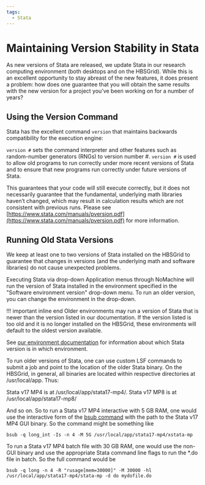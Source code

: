 ```yaml
---
tags:
  - Stata
---
```


# Maintaining Version Stability in Stata

As new versions of Stata are released, we update Stata in our research computing environment 
(both desktops and on the HBSGrid). While this is an excellent opportunity 
to stay abreast of the new features, it does present a problem: 
how does one guarantee that you will obtain the same results with the new version 
for a project you’ve been working on for a number of years? 

## Using the Version Command

Stata has the excellent command `version` that maintains 
backwards compatibility for the execution engine:

`version #` sets the command interpreter 
and other features such as random-number generators (RNGs)
to version number #. 
`version #` is used to allow old programs to run correctly 
under more recent versions of Stata 
and to ensure that new programs run correctly 
under future versions of Stata.

This guarantees that your code will still execute correctly, 
but it does not necessarily guarantee 
that the fundamental, underlying math libraries haven’t changed, 
which may result in calculation results 
which are not consistent with previous runs. 
Please see [https://www.stata.com/manuals/pversion.pdf](https://www.stata.com/manuals/pversion.pdf) for more information. 

## Running Old Stata Versions

We keep at least one to two versions of Stata installed on the HBSGrid 
to guarantee that changes in versions (and the underlying math and software libraries)
do not cause unexpected problems.

Executing Stata via drop-down Application menus through NoMachine will run 
the version of Stata installed in the environment specified 
in the "Software environment version" drop-down menu.
To run an older version, you can change the environment in the drop-down.

!!! important inline end
    Older environments may run a version of Stata 
    that is newer than the version listed in our documentation.
    If the version listed is too old and it is no longer installed on the HBSGrid,
    these environments will default to the oldest version available.
    
See [our environment documentation](https://hbs-rcs.github.io/hbsgrid-docs/environments/#environment-versions)
for information about which Stata version is in which environment.
<!-- Likewise, using the command line wrappers stata-mp4-5g and their permutations 
([x]stata-[se|mp4|mp8][-5g|-10g-20g]) will also run the latest Stata version. -->

To run older versions of Stata, one can use custom LSF commands 
to submit a job and point to the location of the older Stata binary. 
On the HBSGrid, in general, all binaries are located 
within respective directories at /usr/local/app. Thus:

Stata v17 MP4 is at /usr/local/app/stata17-mp4/.
Stata v17 MP8 is at /usr/local/app/stata17-mp8/

And so on. So to run a Stata v17 MP4 interactive with 5 GB RAM, 
one would use the interactive form of the [bsub command](https://hbs-rcs.github.io/hbsgrid-docs/commandline/) 
with the path to the Stata v17 MP4 GUI binary. So the command might be something like

`bsub -q long_int -Is -n 4 -M 5G /usr/local/app/stata17-mp4/xstata-mp`

To run a Stata v17 MP4 batch file with 30 GB RAM, 
one would use the non-GUI binary and use the appropriate Stata command line flags
to run the *.do file in batch. So the full command would be

`bsub -q long -n 4 -R "rusage[mem=30000]" -M 30000 -hl /usr/local/app/stata17-mp4/stata-mp -d do mydofile.do`

<!--If you plan to use ODBC with Stata, you must also include the following command before your job submission bsub:
export LD_LIBRARY_PATH=/usr/lib64:$LD_LIBRARY_PATH -->
